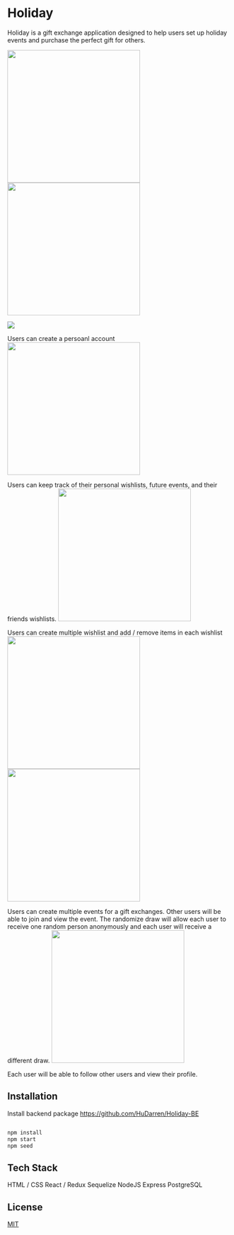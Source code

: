 # Holiday

Holiday is a gift exchange application designed to help users set up holiday events and purchase the perfect gift for others.

<img src="https://res.cloudinary.com/dsi0jbonx/image/upload/v1608755159/Cover_Page_krh2m3.png" width="300" >

<img src="" width="300" >

![](https://res.cloudinary.com/dsi0jbonx/image/upload/v1608754964/login_sdnbyy.png)

Users can create a persoanl account
<img src="https://res.cloudinary.com/dsi0jbonx/image/upload/v1608754964/Login_View_cx87ws.png" width="300" >

Users can keep track of their personal wishlists, future events, and their friends wishlists.
<img src="https://res.cloudinary.com/dsi0jbonx/image/upload/v1608754957/wishlist_l3en01.png" width="300" >

Users can create multiple wishlist and add / remove items in each wishlist
<img src="https://res.cloudinary.com/dsi0jbonx/image/upload/v1608754957/addgroup_ifrdv3.png" width="300" >
<img src="https://res.cloudinary.com/dsi0jbonx/image/upload/v1608754957/groupview_ougbky.png" width="300" >

Users can create multiple events for a gift exchanges. Other users will be able to join and view the event. The randomize draw will allow each user to receive one random person anonymously and each user will receive a different draw.
<img src="https://res.cloudinary.com/dsi0jbonx/image/upload/v1608755726/friends_h2a6tq.png" width="300" >

Each user will be able to follow other users and view their profile.

## Installation

Install backend package https://github.com/HuDarren/Holiday-BE

```bash

npm install
npm start
npm seed

```

## Tech Stack

HTML / CSS
React / Redux
Sequelize
NodeJS
Express
PostgreSQL

## License

[MIT](https://choosealicense.com/licenses/mit/)

